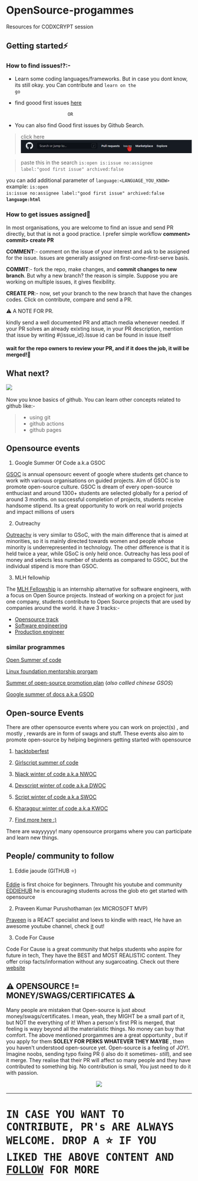 # OpenSource-progammes
Resources for CODXCRYPT session

## Getting started⚡
### How to find issues⁉:-
- Learn some coding languages/frameworks. But in case you dont know, its still okay. you Can contribute and <code>learn on the go</code>
- find goood first issues <a href="https://goodfirstissues.com/">here</a>

                          OR
- You can also find Good first issues by Github Search.
> click here
![pic](media/issue.gif)

> paste this in the search
   <code>is:open is:issue no:assignee label:"good first issue" archived:false </code>
   
you can add additional parameter of <code>language:<LANGUAGE_YOU_KNOW></code>
example:    <code>is:open is:issue no:assignee label:"good first issue" archived:false <b>language:html</b> </code>

### How to get issues assigned🔗 
In most organisations, you are welcome to find an issue and send PR directly, but that is not a good practice. I prefer simple workflow <b>comment> commit> create PR</b>

 <b>COMMENT</b>:- comment on the issue of your interest and ask to be assigned for the issue. Issues are generally assigned on first-come-first-serve basis.
 
 <b>COMMIT</b>:- fork the repo, make changes, and <b>commit changes to new branch</b>. But why a new branch? the reason is simple. Suppose you are working on multiple issues, it gives flexibility. 
 
 <b>CREATE PR</b>:- now, set your branch to the new branch that have the changes codes. Click on contribute, compare and send a PR.
 
⚠ A NOTE FOR PR. 

kindly send a well documented PR and attach media whenever needed. If your PR solves an already exixting issue, in your PR description, mention that issue by writing #{issue_id}.Issue id can be found in issue itself

#### wait for the repo owners to review your PR, and if it does the job, it will be merged!🎉


## What next?
![](https://media.giphy.com/media/TdfyKrN7HGTIY/giphy.gif)

Now you knoe basics of github. You can learn other concepts related to github like:-
>
> - using git
> - github actions
>  - github pages 

## Opensource events
1) Google Summer Of Code a.k.a GSOC
  
  <a href="https://summerofcode.withgoogle.com/">GSOC</a> is annual opensourc eevent of google where students get chance to work with variouus organisations on guided projects. Aim of GSOC is to promote open-source culture. GSOC is dream of every open-source enthuciast and around 1300+ students are selected globally for a period of around 3 months.
on successful completion of projects, students receive handsome stipend. Its a great opportunity to work on real world projects and impact millions of users
  
2) Outreachy 
  
  <a href="https://www.outreachy.org/">Outreachy</a> is very similar to GSoC, with the main difference that is aimed at minorities, so it is mainly directed towards women and people whose minority is underrepresented in technology. The other difference is that it is held twice a year, while GSoC is only held once. Outreachy has less pool of money and selects less number of students as compared to GSOC, but the individual stipend is more than GSOC.
  
3) MLH fellowhip
  
  The <a href="https://fellowship.mlh.io/">MLH Fellowship</a> is an internship alternative for software engineers, with a focus on Open Source projects. Instead of working on a project for just one company, students contribute to Open Source projects that are used by companies around the world.
  it have 3 tracks:-
  - <a href="https://fellowship.mlh.io/programs/open-source">Opensource track</a>
  - <a href="https://fellowship.mlh.io/programs/software-engineering">Software engineering</a>
  - <a href="https://fellowship.mlh.io/programs/production-engineering">Production engineer</a>
  
### similar programmes
  
  <a href="https://osoc.be/">Open Summer of code</a>
  
  <a href="https://wiki.linuxfoundation.org/lkmp">Linux foundation mentorship prorgam</a>
  
  <a href="https://summer.iscas.ac.cn/#/homepage?lang=en">Summer of open-source promotion plan</a> (<i>also callled chinese GSOS</i>)
  
  <a href="https://developers.google.com/season-of-docs">Google summer of docs a.k.a GSOD</a>
  
## Open-source Events
  There are other opensource events where you can work on project(s) , and mostly , rewards are in form of swags and stuff. These events also aim to promote open-source by helping beginners getting started with opensource
  
  1) <a href="https://hacktoberfest.digitalocean.com/">hacktoberfest</a>
  
  2) <a href="https://gssoc.girlscript.tech/">Girlscript summer of code</a>
  
  3) <a href="https://njackwinterofcode.github.io/">Njack winter of code a.k.a NWOC</a>
  
  4) <a href="https://devscript.tech/woc/">Devscript winter of code a.k.a DWOC</a>
  
  5) <a href="https://swoc.tech/">Script winter of code a.k.a SWOC</a>
  
  6) <a href="https://kwoc.kossiitkgp.org/">Kharagpur winter of code a.k.a KWOC</a>
  
  7) <a href="https://www.google.com/">Find more here :)</a>
  
  There are wayyyyyy! many opensource prorgams where you can participate and learn new things. 
  
 ## People/ community to follow
 1) Eddie jaoude (GITHUB ⭐)
    
<a href="https://github.com/eddiejaoude">Eddie</a> is first choice for beginners. Throught his youtube and community <a href="https://www.eddiehub.org/">EDDIEHUB</a> he is encouraging students across the glob eto get started with opensource
  
2) Praveen Kumar Purushothaman (ex MICROSOFT MVP)
  
  <a href="https://github.com/praveenscience/" > Praveen</a> is a REACT specialist and loevs to kindle with react, He have an awesome youtube channel, check <a href="https://www.youtube.com/channel/UCr9JJ8RR0n4L6FC3PjIAUVw">it</a> out!
 
3) Code For Cause

  Code For Cause is a great community that helps students who aspire for future in tech, They have the BEST and MOST REALISTIC content. They offer crisp facts/information without any sugarcoating. Check out there <a href="https://codeforcause.org/">website</a>
  
## ⚠ OPENSOURCE != MONEY/SWAGS/CERTIFICATES ⚠
  
  Many people are mistaken that Open-source is just about money/swags/certificates. I mean, yeah, they MIGHT be a small part of it, but NOT the everything of it! 
  When a person's first PR is merged, that feeling is wayy beyond all the materialistic things. No money can buy that comfort. The above mentioned prorgammes are a great opportunity , but if you apply for them <b>SOLELY FOR PERKS WHATEVER THEY MAYBE</b> , then you haven't understood open-source yet. Open-source is a feeling of JOY!. Imagine noobs, sending typo fixing PR (i also do it sometimes- <i>still</i>), and see it merge. They realise that their PR will affect so many people and they have contributed to something big. No contribution is small, You just need to do it with passion.
  
  <div><p align="center"><img src="https://media.tenor.com/images/de6eab03163e818af54b26b2c3d067d5/tenor.gif"></p></div>

<hr/>

  <h1><samp>IN CASE YOU WANT TO CONTRIBUTE, PR's ARE ALWAYS WELCOME. DROP A ⭐ IF YOU LIKED THE ABOVE CONTENT AND <a href="https://github.com/himanshu007-creator">FOLLOW</a> FOR MORE</samp></h1>

  
